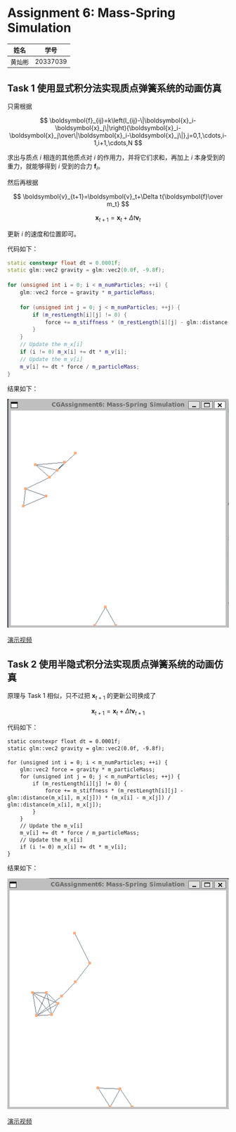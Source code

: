 # Assignment 6: Mass-Spring Simulation

|  姓名  |   学号   |
| :----: | :------: |
| 黄灿彬 | 20337039 |

## Task 1 使用显式积分法实现质点弹簧系统的动画仿真

只需根据

$$
\boldsymbol{f}_{ij}=k\left(l_{ij}-\|\boldsymbol{x}_i-\boldsymbol{x}_j\|\right){\boldsymbol{x}_i-\boldsymbol{x}_j\over\|\boldsymbol{x}_i-\boldsymbol{x}_j\|},j=0,1,\cdots,i-1,i+1,\cdots,N
$$

求出与质点 $i$ 相连的其他质点对 $i$ 的作用力，并将它们求和，再加上 $i$ 本身受到的重力，就能够得到 $i$ 受到的合力 $\boldsymbol{f}_i$。

然后再根据

$$
\boldsymbol{v}_{t+1}=\boldsymbol{v}_t+\Delta t{\boldsymbol{f}\over m_t}
$$

$$
\boldsymbol{x}_{t+1}=\boldsymbol{x}_t+\Delta t\boldsymbol{v}_t
$$

更新 $i$ 的速度和位置即可。

代码如下：

```C++
static constexpr float dt = 0.0001f;
static glm::vec2 gravity = glm::vec2(0.0f, -9.8f);

for (unsigned int i = 0; i < m_numParticles; ++i) {
    glm::vec2 force = gravity * m_particleMass;

    for (unsigned int j = 0; j < m_numParticles; ++j) {
        if (m_restLength[i][j] != 0) {
            force += m_stiffness * (m_restLength[i][j] - glm::distance(m_x[i], m_x[j])) * (m_x[i] - m_x[j]) / glm::distance(m_x[i], m_x[j]);
        }
    }
    // Update the m_x[i]
    if (i != 0) m_x[i] += dt * m_v[i];
    // Update the m_v[i]
    m_v[i] += dt * force / m_particleMass;
}
```

结果如下：

![1671799568684](assets/1671799568684.png)

[演示视频](./Video/Task1.mp4)

## Task 2 使用半隐式积分法实现质点弹簧系统的动画仿真

原理与 Task 1 相似，只不过把 $\boldsymbol{x}_{t+1}$ 的更新公司换成了

$$
\boldsymbol{x}_{t+1}=\boldsymbol{x}_t+\Delta t\boldsymbol{v}_{t+1}
$$

代码如下：

```
static constexpr float dt = 0.0001f;
static glm::vec2 gravity = glm::vec2(0.0f, -9.8f);

for (unsigned int i = 0; i < m_numParticles; ++i) {
    glm::vec2 force = gravity * m_particleMass;
    for (unsigned int j = 0; j < m_numParticles; ++j) {
        if (m_restLength[i][j] != 0) {
    	    force += m_stiffness * (m_restLength[i][j] - glm::distance(m_x[i], m_x[j])) * (m_x[i] - m_x[j]) / glm::distance(m_x[i], m_x[j]);
        }
    }
    // Update the m_v[i]
    m_v[i] += dt * force / m_particleMass;
    // Update the m_x[i]
    if (i != 0) m_x[i] += dt * m_v[i];
}
```

结果如下：

![1671800007196](assets/1671800007196.png)

[演示视频](./Video/Task2.mp4)